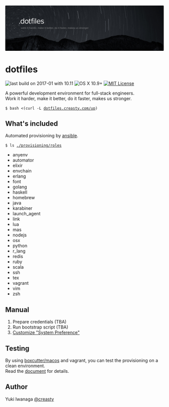 ![creasty's dotfiles](./docs/visual.jpg)

dotfiles
========

![last build on 2017-01 with 10.11](https://img.shields.io/badge/build-2017--01--02%20with%2010.11-green.svg) ![OS X 10.9+](https://img.shields.io/badge/os-osx%2010.9%2B-blue.svg) [![MIT License](http://img.shields.io/badge/license-MIT-blue.svg?style=flat)](./LICENSE.txt)

A powerful development environment for full-stack engineers.  
Work it harder, make it better, do it faster, makes us stronger.

<pre><code>$ bash <(curl -L <a href="http://dotfiles.creasty.com/up">dotfiles.creasty.com/up</a>)</code></pre>


What's included
---------------

Automated provisioning by [ansible](https://www.ansible.com/).

<pre><code>$ ls <a href="https://github.com/creasty/dotfiles/tree/master/provisioning/roles">./provisioning/roles</a></code></pre>

- anyenv
- automator
- elixir
- envchain
- erlang
- font
- golang
- haskell
- homebrew
- java
- karabiner
- launch_agent
- link
- lua
- mas
- nodejs
- osx
- python
- r_lang
- redis
- ruby
- scala
- ssh
- tex
- vagrant
- vim
- zsh


Manual
------

1. Prepare credentials (TBA)
2. Run bootstrap script (TBA)
3. [Customize "System Preference"](./docs/system_preference.md)


Testing
-------

By using [boxcutter/macos](https://github.com/boxcutter/macos) and vagrant, you can test the provisioning on a clean environment.  
Read the [document](./test) for details.


Author
------

Yuki Iwanaga [@creasty](https://github.com/creasty)

